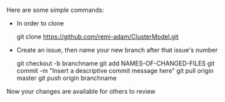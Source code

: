 Here are some simple commands:

- In order to clone 

    git clone https://github.com/remi-adam/ClusterModel.git

- Create an issue, then name your new branch after that issue's number


    git checkout -b branchname
    git add NAMES-OF-CHANGED-FILES
    git commit -m "Insert a descriptive commit message here"
    git pull origin master
    git push origin branchname


Now your changes are available for others to review 
